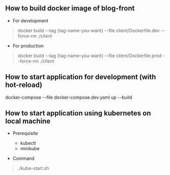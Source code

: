 ## How to build docker image of blog-front
* For development 
> docker build --tag {tag-name-you-want} --file client/Dockerfile.dev --force-rm ./client
* For production
> docker build --tag {tag-name-you-want} --file client/Dockerfile.prod --force-rm ./client


## How to start application for development (with hot-reload)
docker-compose --file docker-compose.dev.yaml up --build

## How to start application using kubernetes on local machine
* Prerequisite
    * kubectl
    * minikube

* Command
> ./kube-start.sh
